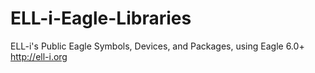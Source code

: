 ELL-i-Eagle-Libraries
=====================

ELL-i's Public Eagle Symbols, Devices, and Packages, using Eagle 6.0+ http://ell-i.org
